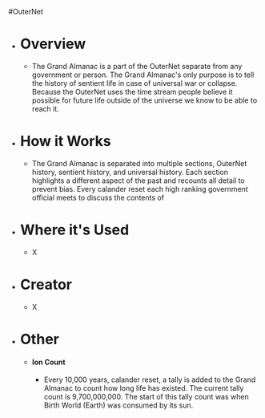 #OuterNet
- # Overview
	- The Grand Almanac is a part of the OuterNet separate from any government or person. The Grand Almanac's only purpose is to tell the history of sentient life in case of universal war or collapse. Because the OuterNet uses the time stream people believe it possible for future life outside of the universe we know to be able to reach it.
- # How it Works
	- The Grand Almanac is separated into multiple sections, OuterNet history, sentient history, and universal history. Each section highlights a different aspect of the past and recounts all detail to prevent bias. Every calander reset each high ranking government official meets to discuss the contents of 
- # Where it's Used
	- X
- # Creator
	- X
- # Other
	- #### Ion Count
		- Every 10,000 years, calander reset, a tally is added to the Grand Almanac to count how long life has existed. The current tally count is 9,700,000,000. The start of this tally count was when Birth World (Earth) was consumed by its sun.